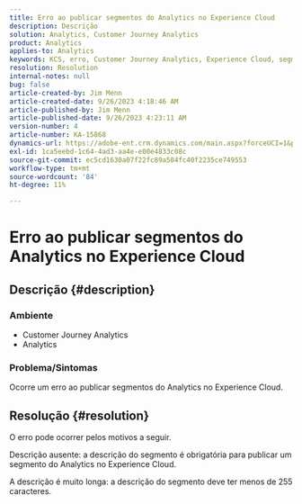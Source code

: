 ```yaml
---
title: Erro ao publicar segmentos do Analytics no Experience Cloud
description: Descrição
solution: Analytics, Customer Journey Analytics
product: Analytics
applies-to: Analytics
keywords: KCS, erro, Customer Journey Analytics, Experience Cloud, segmentos, publicação
resolution: Resolution
internal-notes: null
bug: false
article-created-by: Jim Menn
article-created-date: 9/26/2023 4:18:46 AM
article-published-by: Jim Menn
article-published-date: 9/26/2023 4:23:11 AM
version-number: 4
article-number: KA-15868
dynamics-url: https://adobe-ent.crm.dynamics.com/main.aspx?forceUCI=1&pagetype=entityrecord&etn=knowledgearticle&id=0cb090c6-235c-ee11-be6f-6045bd006268
exl-id: 1ca5eebd-1c64-4ad3-aa4e-e00e4833c08c
source-git-commit: ec5cd1630a07f22fc89a504fc40f2235ce749553
workflow-type: tm+mt
source-wordcount: '84'
ht-degree: 11%

---
```


# Erro ao publicar segmentos do Analytics no Experience Cloud

## Descrição {#description}


### <b>Ambiente</b>

- Customer Journey Analytics
- Analytics




### <b>Problema/Sintomas</b>

Ocorre um erro ao publicar segmentos do Analytics no Experience Cloud.


## Resolução {#resolution}


O erro pode ocorrer pelos motivos a seguir.

Descrição ausente: a descrição do segmento é obrigatória para publicar um segmento do Analytics no Experience Cloud.

A descrição é muito longa: a descrição do segmento deve ter menos de 255 caracteres.
